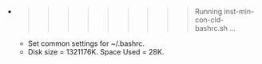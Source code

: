 * >>>>>>>>> Running inst-min-con-cld-bashrc.sh ...
  * Set common settings for ~/.bashrc.
  * Disk size = 1321176K. Space Used = 28K.
